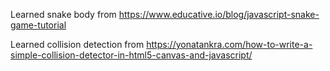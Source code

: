 Learned snake body from https://www.educative.io/blog/javascript-snake-game-tutorial

Learned collision detection from https://yonatankra.com/how-to-write-a-simple-collision-detector-in-html5-canvas-and-javascript/

